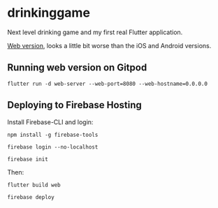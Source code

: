 # drinkinggame

Next level drinking game and my first real Flutter application.

[Web version](https://www.drinktajm.web.app), looks a little bit worse than the iOS and Android versions.

## Running web version on Gitpod

`flutter run -d web-server --web-port=8080 --web-hostname=0.0.0.0`

## Deploying to Firebase Hosting

Install Firebase-CLI and login:

`npm install -g firebase-tools`

`firebase login --no-localhost`

`firebase init`

Then:

`flutter build web`

`firebase deploy`
